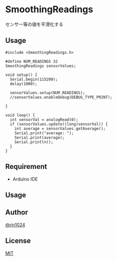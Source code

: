 # SmoothingReadings

センサー等の値を平滑化する

## Usage

```
#include <SmoothingReadings.h>

#define NUM_READINGS 32
SmoothingReadings sensorValues;

void setup() {
  Serial.begin(115200);
  delay(1000);

  sensorValues.setup(NUM_READINGS);
  //sensorValues.enableDebug(DEBUG_TYPE_PRINT);

}

void loop() {
  int sensorVal = analogRead(0);
  if (sensorValues.update((long)sensorVal)) {
    int average = sensorValues.getAverage();
    Serial.print("average: ");
    Serial.print(average);
    Serial.println();
  }
}
```

## Requirement

- Arduino IDE

## Usage

## Author

[@rin1024](https://twitter.com/rin1024)

## License

[MIT](http://b4b4r07.mit-license.org)

